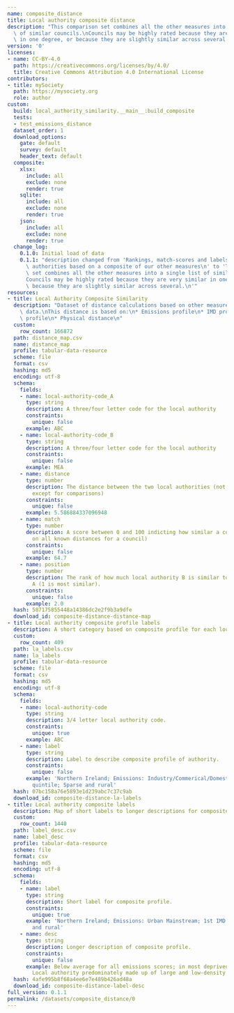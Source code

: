 ```yaml
---
name: composite_distance
title: Local authority composite distance
description: "This comparison set combines all the other measures into a single list\
  \ of similar councils.\nCouncils may be highly rated because they are very similar\
  \ in one degree, or because they are slightly similar across several.\n"
version: '0'
licenses:
- name: CC-BY-4.0
  path: https://creativecommons.org/licenses/by/4.0/
  title: Creative Commons Attribution 4.0 International License
contributors:
- title: mySociety
  path: https://mysociety.org
  role: author
custom:
  build: local_authority_similarity.__main__:build_composite
  tests:
  - test_emissions_distance
  dataset_order: 1
  download_options:
    gate: default
    survey: default
    header_text: default
  composite:
    xlsx:
      include: all
      exclude: none
      render: true
    sqlite:
      include: all
      exclude: none
      render: true
    json:
      include: all
      exclude: none
      render: true
  change_log:
    0.1.0: Initial load of data
    0.1.1: "description changed from 'Rankings, match-scores and labels for local\
      \ authorities based on a composite of our other measures\n' to 'This comparison\
      \ set combines all the other measures into a single list of similar councils.\n\
      Councils may be highly rated because they are very similar in one degree, or\
      \ because they are slightly similar across several.\n'"
resources:
- title: Local Authority Composite Similarity
  description: "Dataset of distance calculations based on other measures of distance\
    \ data.\nThis distance is based on:\n* Emissions profile\n* IMD profile\n* Rural-ruban\
    \ profile\n* Physical distance\n"
  custom:
    row_count: 166872
  path: distance_map.csv
  name: distance_map
  profile: tabular-data-resource
  scheme: file
  format: csv
  hashing: md5
  encoding: utf-8
  schema:
    fields:
    - name: local-authority-code_A
      type: string
      description: A three/four letter code for the local authority
      constraints:
        unique: false
      example: ABC
    - name: local-authority-code_B
      type: string
      description: A three/four letter code for the local authority
      constraints:
        unique: false
      example: MEA
    - name: distance
      type: number
      description: The distance between the two local authorities (not meaningful
        except for comparisons)
      constraints:
        unique: false
      example: 5.586884337096948
    - name: match
      type: number
      description: A score between 0 and 100 indicting how similar a council is (based
        on all known distances for a council)
      constraints:
        unique: false
      example: 64.7
    - name: position
      type: number
      description: The rank of how much local authority B is similar to local authority
        A (1 is most similar).
      constraints:
        unique: false
      example: 2.0
  hash: 587175855448a14386dc2e2f9b3a9dfe
  download_id: composite-distance-distance-map
- title: Local authority composite profile labels
  description: A short category based on composite profile for each local authority
  custom:
    row_count: 409
  path: la_labels.csv
  name: la_labels
  profile: tabular-data-resource
  scheme: file
  format: csv
  hashing: md5
  encoding: utf-8
  schema:
    fields:
    - name: local-authority-code
      type: string
      description: 3/4 letter local authority code.
      constraints:
        unique: true
      example: ABC
    - name: label
      type: string
      description: Label to describe composite profile of authority.
      constraints:
        unique: false
      example: 'Northern Ireland; Emissions: Industry/Commerical/Domestic; 1st IMD
        quintile; Sparse and rural'
  hash: 07bc158a76e5893e1d239abc7c37c9ab
  download_id: composite-distance-la-labels
- title: Local authority composite labels
  description: Map of short labels to longer descriptions for composite categories.
  custom:
    row_count: 1440
  path: label_desc.csv
  name: label_desc
  profile: tabular-data-resource
  scheme: file
  format: csv
  hashing: md5
  encoding: utf-8
  schema:
    fields:
    - name: label
      type: string
      description: Short label for composite profile.
      constraints:
        unique: true
      example: 'Northern Ireland; Emissions: Urban Mainstream; 1st IMD quintile; Sparse
        and rural'
    - name: desc
      type: string
      description: Longer description of composite profile.
      constraints:
        unique: false
      example: Below average for all emissions scores; in most deprived quintile (20%);
        Local authority predominately made up of large and low-density rural neighbourhoods
  hash: 4afe995b8f68a4ee6e7e489b426ad48a
  download_id: composite-distance-label-desc
full_version: 0.1.1
permalink: /datasets/composite_distance/0
---
```


